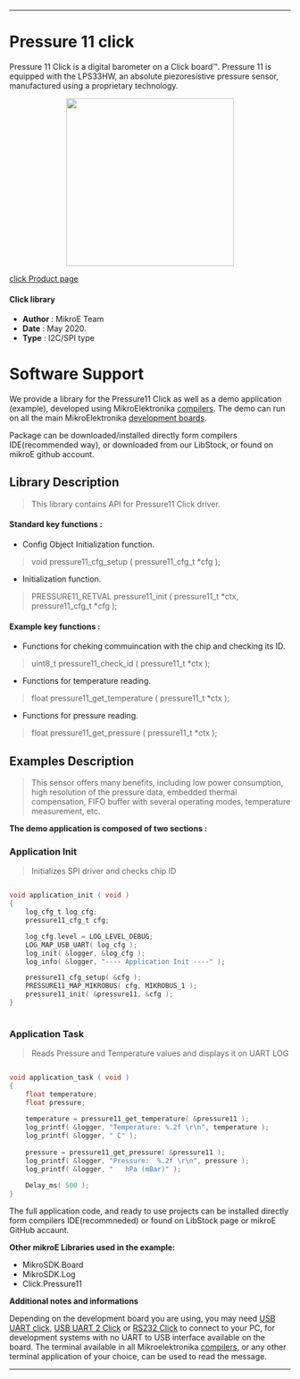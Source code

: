  
---
# Pressure 11 click

Pressure 11 Click is a digital barometer on a Click board™. Pressure 11 is equipped with the LPS33HW, an absolute piezoresistive pressure sensor, manufactured using a proprietary technology. 

<p align="center">
  <img src="https://download.mikroe.com/images/click_for_ide/pressure11_click.png" height=300px>
</p>

[click Product page](<https://www.mikroe.com/pressure-11-click>)


#### Click library 

- **Author**        : MikroE Team
- **Date**          : May 2020.
- **Type**          : I2C/SPI type


# Software Support

We provide a library for the Pressure11 Click 
as well as a demo application (example), developed using MikroElektronika 
[compilers](https://shop.mikroe.com/compilers). 
The demo can run on all the main MikroElektronika [development boards](https://shop.mikroe.com/development-boards).

Package can be downloaded/installed directly form compilers IDE(recommended way), or downloaded from our LibStock, or found on mikroE github account. 

## Library Description

> This library contains API for Pressure11 Click driver.

#### Standard key functions :

- Config Object Initialization function.
> void pressure11_cfg_setup ( pressure11_cfg_t *cfg ); 
 
- Initialization function.
> PRESSURE11_RETVAL pressure11_init ( pressure11_t *ctx, pressure11_cfg_t *cfg );

#### Example key functions :

- Functions for cheking commuincation with the chip and checking its ID.
> uint8_t pressure11_check_id ( pressure11_t *ctx );
 
- Functions for temperature reading.
> float pressure11_get_temperature ( pressure11_t *ctx );

- Functions for pressure reading.
> float pressure11_get_pressure ( pressure11_t *ctx );

## Examples Description

> This sensor offers many benefits, including low power consumption,  high resolution of the pressure data, embedded thermal compensation,  FIFO buffer with several operating modes, temperature measurement, etc.

**The demo application is composed of two sections :**

### Application Init 

> Initializes SPI driver and checks chip ID

```c

void application_init ( void )
{
    log_cfg_t log_cfg;
    pressure11_cfg_t cfg;

    log_cfg.level = LOG_LEVEL_DEBUG;
    LOG_MAP_USB_UART( log_cfg );
    log_init( &logger, &log_cfg );
    log_info( &logger, "---- Application Init ----" );

    pressure11_cfg_setup( &cfg );
    PRESSURE11_MAP_MIKROBUS( cfg, MIKROBUS_1 );
    pressure11_init( &pressure11, &cfg );
}
  
```

### Application Task

>
> Reads Pressure and Temperature values and displays it on UART LOG
> 

```c

void application_task ( void )
{
    float temperature;
    float pressure;
        
    temperature = pressure11_get_temperature( &pressure11 );
    log_printf( &logger, "Temperature: %.2f \r\n", temperature );
    log_printf( &logger, " C" );
 
    pressure = pressure11_get_pressure( &pressure11 );
    log_printf( &logger, "Pressure:  %.2f \r\n", pressure );
    log_printf( &logger, "   hPa (mBar)" );
 
    Delay_ms( 500 );
}  

```

The full application code, and ready to use projects can be  installed directly form compilers IDE(recommneded) or found on LibStock page or mikroE GitHub accaunt.

**Other mikroE Libraries used in the example:** 

- MikroSDK.Board
- MikroSDK.Log
- Click.Pressure11

**Additional notes and informations**

Depending on the development board you are using, you may need 
[USB UART click](https://shop.mikroe.com/usb-uart-click), 
[USB UART 2 Click](https://shop.mikroe.com/usb-uart-2-click) or 
[RS232 Click](https://shop.mikroe.com/rs232-click) to connect to your PC, for 
development systems with no UART to USB interface available on the board. The 
terminal available in all Mikroelektronika 
[compilers](https://shop.mikroe.com/compilers), or any other terminal application 
of your choice, can be used to read the message.



---
